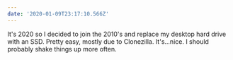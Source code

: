 ```yaml
---
date: '2020-01-09T23:17:10.566Z'
---
```


It's 2020 so I decided to join the 2010's and replace my desktop hard drive with an SSD. Pretty easy, mostly due to Clonezilla.    It's...nice. I should probably shake things up more often.
